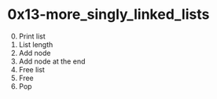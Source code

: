 <h1>0x13-more_singly_linked_lists</h1>

00. Print list<br>
01. List length<br>
02. Add node<br>
03. Add node at the end<br>
04. Free list<br>
05. Free<br>
06. Pop<br>

